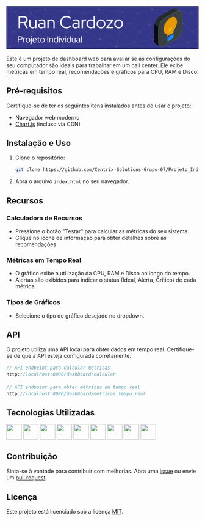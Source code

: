 <img src="header-ruan.png">

Este é um projeto de dashboard web para avaliar se as configurações do seu computador são ideais para trabalhar em um call center. Ele exibe métricas em tempo real, recomendações e gráficos para CPU, RAM e Disco.

## Pré-requisitos

Certifique-se de ter os seguintes itens instalados antes de usar o projeto:

- Navegador web moderno
- [Chart.js](https://www.chartjs.org/) (incluso via CDN)

## Instalação e Uso

1. Clone o repositório:

   ```bash
   git clone https://github.com/Centrix-Solutions-Grupo-07/Projeto_Individual_Ruan.git
   ```

2. Abra o arquivo `index.html` no seu navegador.

## Recursos

### Calculadora de Recursos

- Pressione o botão "Testar" para calcular as métricas do seu sistema.
- Clique no ícone de informação para obter detalhes sobre as recomendações.

### Métricas em Tempo Real

- O gráfico exibe a utilização da CPU, RAM e Disco ao longo do tempo.
- Alertas são exibidos para indicar o status (Ideal, Alerta, Crítico) de cada métrica.

### Tipos de Gráficos

- Selecione o tipo de gráfico desejado no dropdown.

## API

O projeto utiliza uma API local para obter dados em tempo real. Certifique-se de que a API esteja configurada corretamente.

```javascript
// API endpoint para calcular métricas
http://localhost:8080/dashboard/calcular

// API endpoint para obter métricas em tempo real
http://localhost:8080/dashboard/metricas_tempo_real
```

## Tecnologias Utilizadas

<link rel="stylesheet" href="https://cdn.jsdelivr.net/gh/devicons/devicon@v2.15.1/devicon.min.css">
                               
<img height="40px" width="40px" src="https://cdn.jsdelivr.net/gh/devicons/devicon/icons/html5/html5-original.svg" /> <img height="40px" width="40px" src="https://cdn.jsdelivr.net/gh/devicons/devicon/icons/css3/css3-original.svg" /> <img height="40px" width="40px" src="https://cdn.jsdelivr.net/gh/devicons/devicon/icons/javascript/javascript-original.svg" /> <img height="40px" width="40px" src="https://cdn.jsdelivr.net/gh/devicons/devicon/icons/nodejs/nodejs-original.svg" /> <img height="40px" width="40px" src="https://cdn.jsdelivr.net/gh/devicons/devicon/icons/kotlin/kotlin-original.svg" /> <img height="40px" width="40px" src="https://cdn.jsdelivr.net/gh/devicons/devicon/icons/python/python-original.svg" /> <img  height="40px" width="40px" src="https://cdn.jsdelivr.net/gh/devicons/devicon/icons/mysql/mysql-original.svg" /> <img height="40px" width="40px" src="https://cdn.jsdelivr.net/gh/devicons/devicon/icons/rstudio/rstudio-original.svg" /> <img height="40px" width="40px" src="https://cdn.jsdelivr.net/gh/devicons/devicon/icons/slack/slack-original.svg" />

## Contribuição

Sinta-se à vontade para contribuir com melhorias. Abra uma [issue](https://github.com/seu-usuario/seu-repositorio/issues) ou envie um [pull request](https://github.com/seu-usuario/seu-repositorio/pulls).

## Licença

Este projeto está licenciado sob a licença [MIT](LICENSE).
